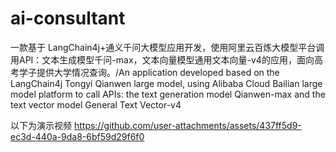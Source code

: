 # ai-consultant
一款基于 LangChain4j+通义千问大模型应用开发，使用阿里云百炼大模型平台调用API：文本生成模型千问-max，文本向量模型通用文本向量-v4的应用，面向高考学子提供大学情况查询。/An application developed based on the LangChain4j Tongyi Qianwen large model, using Alibaba Cloud Bailian large model platform to call APIs: the text generation model Qianwen-max and the text vector model General Text Vector-v4

以下为演示视频
https://github.com/user-attachments/assets/437ff5d9-ec3d-440a-9da8-6bf59d29f6f0

